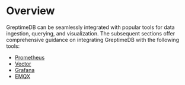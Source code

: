 # Overview

GreptimeDB can be seamlessly integrated with popular tools for data ingestion, querying, and visualization.
The subsequent sections offer comprehensive guidance on integrating GreptimeDB with the following tools:

- [Prometheus](./prometheus.md)
- [Vector](./vector.md)
- [Grafana](./grafana.md)
- [EMQX](./emqx.md)

